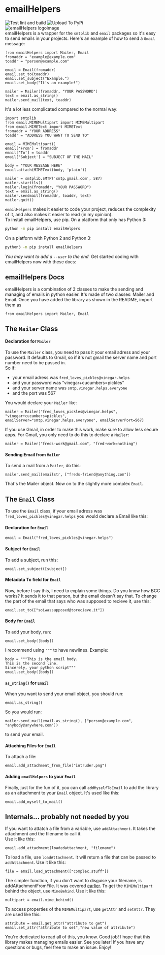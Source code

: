 # emailHelpers
![Test lint and build](https://github.com/family-richards/Python-Email-Helpers/workflows/Test%20lint%20and%20build/badge.svg) ![Upload To PyPi](https://github.com/family-richards/Python-Email-Helpers/workflows/Upload%20To%20PyPi/badge.svg)  
![emailHelpers logoimage](pyart-helpers.png)  
emailHelpers is a wrapper for the `smtplib` and `email` packages so it's easy to send emails in your projects. Here's an example of how to send a `Gmail` message:
```python3
from emailHelpers import Mailer, Email
fromaddr = "example@example.com"
toaddr = "person@example.com"

email = Email(fromaddr)
email.set_to(toaddr)
email.set_subject("Example.")
email.set_body("It's an example!")

mailer = Mailer(fromaddr, "YOUR PASSWORD")
text = email.as_string()
mailer.send_mail(text, toaddr)
```
It's a lot less complicated compared to the normal way:
```python3
import smtplib
from email.MIMEMultipart import MIMEMultipart
from email.MIMEText import MIMEText
fromaddr = "YOUR ADDRESS"
toaddr = "ADDRESS YOU WANT TO SEND TO"

email = MIMEMultipart()
email['From'] = fromaddr
email['To'] = toaddr
email['Subject'] = "SUBJECT OF THE MAIL"
 					
body = "YOUR MESSAGE HERE"
email.attach(MIMEText(body, 'plain'))
 				
mailer = smtplib.SMTP('smtp.gmail.com', 587)
mailer.starttls()
mailer.login(fromaddr, "YOUR PASSWORD")
text = email.as_string()
mailer.sendmail(fromaddr, toaddr, text)
mailer.quit()
```
`emailHelpers` makes it easier to code your project, reduces the complexity of it, and also makes it easier to read (in my opinion).  
To install emailHelpers, use pip. On a platform that only has Python 3:
```bash
python -m pip install emailHelpers
```
On a platform with Python 2 and Python 3:
```bash
python3 -m pip install emailHelpers
```
*You may want to add a `--user` to the end.*
Get started coding with emailHelpers now with these docs:
## emailHelpers Docs
emailHelpers is a combination of 2 classes to make the sending and managing of emails in python easier.
It's made of two classes: Mailer and Email.
Once you have added the library as shown in the README, import them as  
```python3
from emailHelpers import Mailer, Email
```
## The `Mailer` Class
#### Declaration for `Mailer`
To use the `Mailer` class, you need to pass it your email adress and your password. It defaults to Gmail, so if it's not gmail the server name and port number need to be passed in.  
So if:
- your email adress was `fred_loves_pickles@vinegar.helps`
- and your password was "vinegar+cucumbers=pickles"
- and your server name was `smtp.vinegar.helps.everyone`
- and the port was 567
  
You would declare your `Mailer` like:  
```python3
mailer = Mailer("fred_loves_pickles@vinegar.helps", "vinegar+cucumbers=pickles", emailServer="smtp.vinegar.helps.everyone", emailServerPort=567)
```
If you use Gmail, in order to make this work, make sure to allow less secure apps. For Gmail, you only need to do this to declare a `Mailer`:  
```python3
mailer = Mailer("freds-work@gmail.com", "fred-work=nothing")
```
#### Sending Email from `Mailer`
To send a mail from a `Mailer`, do this:  
```python3
mailer.send_mail(emailstr, ["freds-friend@anything.com"])
```
That's the Mailer object. Now on to the slightly more complex `Email`.
## The `Email` Class
To use the `Email` class, if your email adress was `fred_loves_pickles@vinegar.helps` you would declare a Email like this:
#### Declaration for `Email`
```python3
email = Email("fred_loves_pickles@vinegar.helps")
```
#### Subject for `Email`
To add a subject, run this:  
```python3
email.set_subject([subject])
```
#### Metadata To field for `Email`
Now, before I say this, I need to explain some things. Do you know how BCC works? It sends it to that person, but the email doesn't say that. To change the part of the email that says who was supposed to recieve it, use this:  
```python3
email.set_to(["soiwassupposed@torecieve.it"])
```
#### Body for `Email`
To add your body, run:  
```python3
email.set_body([body])
```
I recommend using `"""` to have newlines. Example:  
```python3
body = """This is the email body.
This is the second line.
Sincerely, your python script"""
email.set_body([body])
```
#### `as_string()` for `Email`
When you want to send your email object, you should run:  
```python3
email.as_string()
```
So you would run:  
```python3
mailer.send_mail(email.as_string(), ["person@example.com", "anybody@anywhere.com"])
```
to send your email.
#### Attaching Files for `Email`
To attach a file:  
```python3
email.add_attachment_from_file("intruder.png")
```
#### Adding `emailHelpers` to your `Email`
Finally, just for the fun of it, you can call `addMyselfToEmail` to add the library as an attachment to your `Email` object. It's used like this:  
```python3
email.add_myself_to_mail()
```
## Internals... probably not needed by you
If you want to attatch a file from a variable, use `addAttachment`. It takes the attachment and the filename to call it.  
Use it like this:  
```python3
email.add_attachment(loadedattachment, "filename")
```
To load a file, use `loadAttachment`. It will return a file that can be passed to `addAttachment`.
Use it like this:  
```python3
file = email.load_attachment(["complex.stuff"])
```
The simpler function, if you don't want to disguise your filename, is addAttachmentFromFile. It was covered [earlier](#attaching-files-for-email).
To get the `MIMEMultipart` behind the object, use `MimeBehind`.
Use it like this:  
```python3
multipart = email.mime_behind()
```
To access properties of the `MIMEMultipart`, use `getAttr` and `setAttr`.
They are used like this:  
```python3
attribute = email.get_attr("attribute to get")
email.set_attr("attribute to set","new value of attribute")
```
You're dedicated to read all of this, you know. Good job! I hope that this library makes managing emails easier.
See you later! If you have any questions or bugs, feel free to make an issue. Enjoy!
